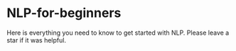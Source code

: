 # NLP-for-beginners
Here is everything you need to know to get started with NLP. Please leave a star if it was helpful. 
